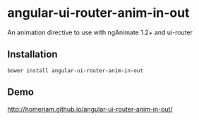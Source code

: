 # angular-ui-router-anim-in-out

An animation directive to use with ngAnimate 1.2+ and ui-router


## Installation

`bower install angular-ui-router-anim-in-out`


## Demo

http://homerjam.github.io/angular-ui-router-anim-in-out/
